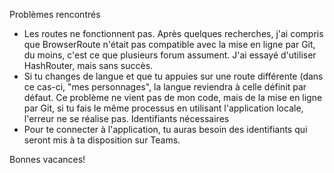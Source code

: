 Problèmes rencontrés
- Les routes ne fonctionnent pas. Après quelques recherches, j'ai compris que BrowserRoute n'était pas compatible avec la mise en ligne par Git, du moins, c'est ce que plusieurs forum assument. J'ai essayé d'utiliser HashRouter, mais sans succès.
- Si tu changes de langue et que tu appuies sur une route différente (dans ce cas-ci, "mes personnages", la langue reviendra à celle définit par défaut. Ce problème ne vient pas de mon code, mais de la mise en ligne par Git, si tu fais le même processus en utilisant l'application locale, l'erreur ne se réalise pas.
Identifiants nécessaires
- Pour te connecter à l'application, tu auras besoin des identifiants qui seront mis à ta disposition sur Teams.

Bonnes vacances!
